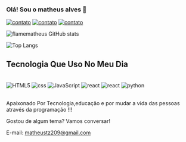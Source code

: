 ### Olá! Sou o matheus alves 👋


[![contato](https://img.shields.io/badge/LinkedIn-0077B5?style=for-the-badge&logo=linkedin&logoColor=white)](https://www.linkedin.com/in/matheus-alves-96108825b/)
[![contato](https://img.shields.io/badge/Gmail-D14836?style=for-the-badge&logo=gmail&logoColor=white
)](https://mail.google.com/mail/u/1/#inbox)
[![contato](https://img.shields.io/badge/WhatsApp-25D366?style=for-the-badge&logo=whatsapp&logoColor=white
)](https://wa.me/11964277121?text=ol%C3%A1!%20como%20posso%20ajudar%20%3F)

![flamematheus GitHub stats](https://github-readme-stats.vercel.app/api?username=flamematheus&show_icons=true&theme=highcontrast)

![Top Langs](https://github-readme-stats.vercel.app/api/top-langs/?username=flamematheus&size_weight=0.5&count_weight=0.5)

## Tecnologia Que Uso No Meu Dia 
<div  style="display: inline_block" ></br>
  <img   align="center" alt="HTML5"  src="https://img.shields.io/badge/HTML5-E34F26?style=for-the-badge&logo=html5&logoColor=white"/>
  <img   align="center" alt="css"  src="https://img.shields.io/badge/CSS3-1572B6?style=for-the-badge&logo=css3&logoColor=white">
  <img   align="center" alt="JavaScript"  src="https://img.shields.io/badge/JavaScript-F7DF1E?style=for-the-badge&logo=javascript&logoColor=black"/>
  <img   align="center" alt="react"  src="https://img.shields.io/badge/React-20232A?style=for-the-badge&logo=react&logoColor=61DAFB"/> 
  <img   align="center" alt="react"  src="https://img.shields.io/badge/Node.js-43853D?style=for-the-badge&logo=node.js&logoColor=white"/>
  <img   align="center" alt="python"  src="https://img.shields.io/badge/Python-3776AB?style=for-the-badge&logo=python&logoColor=white"/>
</div><br>

Apaixonado Por Tecnologia,educação e por mudar a vida das pessoas através da programação !!!

Gostou de algum tema? Vamos conversar! 

  

E-mail: matheustz209@gmail.com 
